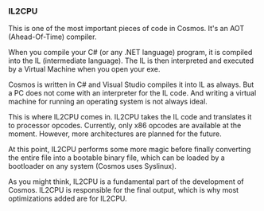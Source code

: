 ﻿

### IL2CPU

This is one of the most important pieces of code in Cosmos. It's an AOT
(Ahead-Of-Time) compiler.

When you compile your C# (or any .NET language) program, it is compiled into the IL (intermediate
language). The IL is then interpreted and executed by a Virtual Machine when
you open your exe.

Cosmos is written in C# and Visual Studio compiles it into IL as always. But a
PC does not come with an interpreter for the IL code. And writing a virtual
machine for running an operating system is not always ideal.

This is where IL2CPU comes in. IL2CPU takes the IL code and translates it to processor opcodes. Currently, only x86 opcodes are available at the moment. However, more architectures are planned for the future.

At this point, IL2CPU performs some more magic before finally converting the entire file into a bootable binary file, which can be loaded by a bootloader on any system (Cosmos uses Syslinux).

As you might think, IL2CPU is a fundamental part of the development
of Cosmos. IL2CPU is responsible for the final output, which is why most optimizations added are for IL2CPU.
